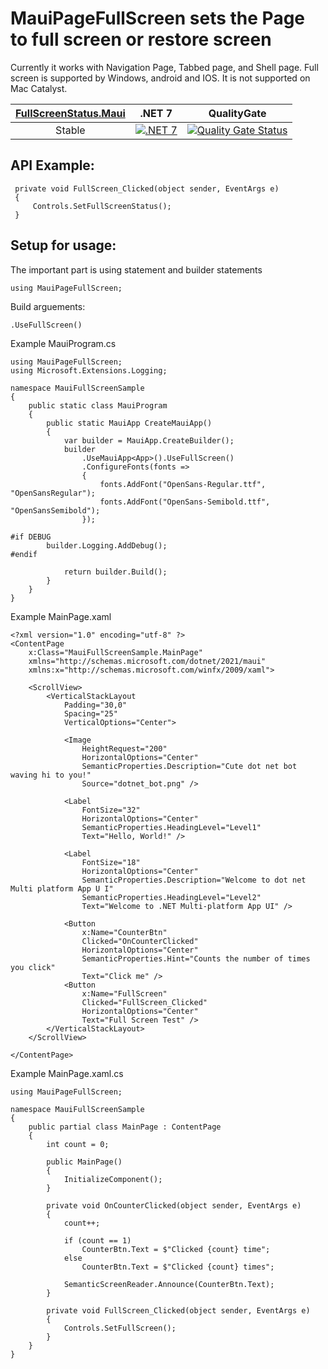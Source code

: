 # MauiPageFullScreen sets the Page to full screen or restore screen

Currently it works with Navigation Page, Tabbed page, and Shell page. Full screen is supported by Windows, android and IOS. It is not supported on Mac Catalyst.

|[FullScreenStatus.Maui](https://www.nuget.org/packages/FullScreenStatus.Maui/)|.NET 7|QualityGate|
|:---:|:---:|:---:|
|Stable|[![.NET 7](https://badgen.net/nuget/v/FullScreenStatus.Maui/?icon=nuget)](https://www.nuget.org/packages/FullScreenStatus.Maui/1.0.2)|[![Quality Gate Status](https://sonarcloud.io/api/project_badges/measure?project=ne0rrmatrix_MauiPageFullScreen&metric=alert_status)](https://sonarcloud.io/summary/new_code?id=ne0rrmatrix_MauiPageFullScreen)|

## API Example:

```
 private void FullScreen_Clicked(object sender, EventArgs e)
 {
     Controls.SetFullScreenStatus();
 }
```

## Setup for usage:
The important part is using statement and builder statements
```
using MauiPageFullScreen;
```
Build arguements:
```
.UseFullScreen()
```
Example MauiProgram.cs
```
using MauiPageFullScreen;
using Microsoft.Extensions.Logging;

namespace MauiFullScreenSample
{
    public static class MauiProgram
    {
        public static MauiApp CreateMauiApp()
        {
            var builder = MauiApp.CreateBuilder();
            builder
                .UseMauiApp<App>().UseFullScreen()
                .ConfigureFonts(fonts =>
                {
                    fonts.AddFont("OpenSans-Regular.ttf", "OpenSansRegular");
                    fonts.AddFont("OpenSans-Semibold.ttf", "OpenSansSemibold");
                });

#if DEBUG
		builder.Logging.AddDebug();
#endif

            return builder.Build();
        }
    }
}
```

Example MainPage.xaml
```
<?xml version="1.0" encoding="utf-8" ?>
<ContentPage
    x:Class="MauiFullScreenSample.MainPage"
    xmlns="http://schemas.microsoft.com/dotnet/2021/maui"
    xmlns:x="http://schemas.microsoft.com/winfx/2009/xaml">

    <ScrollView>
        <VerticalStackLayout
            Padding="30,0"
            Spacing="25"
            VerticalOptions="Center">

            <Image
                HeightRequest="200"
                HorizontalOptions="Center"
                SemanticProperties.Description="Cute dot net bot waving hi to you!"
                Source="dotnet_bot.png" />

            <Label
                FontSize="32"
                HorizontalOptions="Center"
                SemanticProperties.HeadingLevel="Level1"
                Text="Hello, World!" />

            <Label
                FontSize="18"
                HorizontalOptions="Center"
                SemanticProperties.Description="Welcome to dot net Multi platform App U I"
                SemanticProperties.HeadingLevel="Level2"
                Text="Welcome to .NET Multi-platform App UI" />

            <Button
                x:Name="CounterBtn"
                Clicked="OnCounterClicked"
                HorizontalOptions="Center"
                SemanticProperties.Hint="Counts the number of times you click"
                Text="Click me" />
            <Button
                x:Name="FullScreen"
                Clicked="FullScreen_Clicked"
                HorizontalOptions="Center"
                Text="Full Screen Test" />
        </VerticalStackLayout>
    </ScrollView>

</ContentPage>
```

Example MainPage.xaml.cs
```
using MauiPageFullScreen;

namespace MauiFullScreenSample
{
    public partial class MainPage : ContentPage
    {
        int count = 0;

        public MainPage()
        {
            InitializeComponent();
        }

        private void OnCounterClicked(object sender, EventArgs e)
        {
            count++;

            if (count == 1)
                CounterBtn.Text = $"Clicked {count} time";
            else
                CounterBtn.Text = $"Clicked {count} times";

            SemanticScreenReader.Announce(CounterBtn.Text);
        }

        private void FullScreen_Clicked(object sender, EventArgs e)
        {
            Controls.SetFullScreen();
        }
    }
}
```
